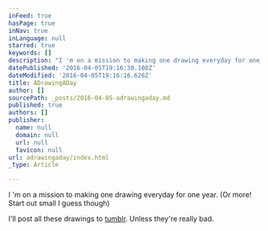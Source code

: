 ```yaml
---
inFeed: true
hasPage: true
inNav: true
inLanguage: null
starred: true
keywords: []
description: "I 'm on a mission to making one drawing everyday for one year. (Or \_more! Start out small I guess though)"
datePublished: '2016-04-05T19:16:30.108Z'
dateModified: '2016-04-05T19:16:16.626Z'
title: ADrawingADay
author: []
sourcePath: _posts/2016-04-05-adrawingaday.md
published: true
authors: []
publisher:
  name: null
  domain: null
  url: null
  favicon: null
url: adrawingaday/index.html
_type: Article

---
```

I 'm on a mission to making one drawing everyday for one year. (Or  more! Start out small I guess though)

I'll post all these drawings to [tumblr][0]. Unless they're really bad. 

[0]: http://tumblr.averymiller.org/